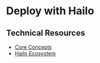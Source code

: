 # Deploy with Hailo

## Technical Resources
- [Core Concepts](../../../concepts/frameworks/hailo)
- [Hailo Ecosystem](../../../industry-applications/hailo-ecosystem)
